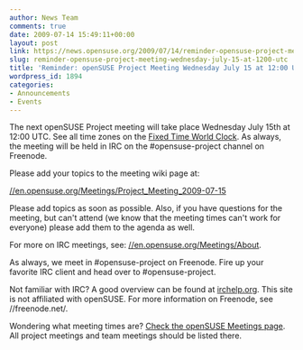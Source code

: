 ```yaml
---
author: News Team
comments: true
date: 2009-07-14 15:49:11+00:00
layout: post
link: https://news.opensuse.org/2009/07/14/reminder-opensuse-project-meeting-wednesday-july-15-at-1200-utc/
slug: reminder-opensuse-project-meeting-wednesday-july-15-at-1200-utc
title: 'Reminder: openSUSE Project Meeting Wednesday July 15 at 12:00 UTC'
wordpress_id: 1894
categories:
- Announcements
- Events
---
```


The next openSUSE Project meeting will take place Wednesday July 15th at 12:00 UTC. See all time zones on the [Fixed Time World Clock](//is.gd/1yBfi). As always, the meeting will be held in IRC on the #opensuse-project channel on Freenode.

Please add your topics to the meeting wiki page at:

[//en.opensuse.org/Meetings/Project_Meeting_2009-07-15](//en.opensuse.org/Meetings/Project_Meeting_2009-07-15)

Please add topics as soon as possible. Also, if you have questions for the meeting, but can't attend (we know that the meeting times can't work for everyone) please add them to the agenda as well.

For more on IRC meetings, see: [//en.opensuse.org/Meetings/About](//en.opensuse.org/Meetings/About).

As always, we meet in #opensuse-project on Freenode. Fire up your favorite IRC client and head over to #opensuse-project.

Not familiar with IRC? A good overview can be found at [irchelp.org](//www.irchelp.org/). This site is not affiliated with openSUSE. For more information on Freenode, see //freenode.net/.

Wondering what meeting times are? [Check the openSUSE Meetings page](//en.opensuse.org/Meetings). All project meetings and team meetings should be listed there.
